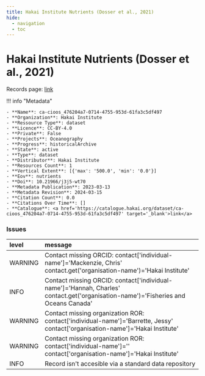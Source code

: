 ```yaml
---
title: Hakai Institute Nutrients (Dosser et al., 2021)
hide:
  - navigation
  - toc
---
```


# Hakai Institute Nutrients (Dosser et al., 2021)

Records page: <a href='https://catalogue.hakai.org/dataset/ca-cioos_476204a7-0714-4755-953d-61fa3c5df497' target='_blank'>link</a>

<div id='map'></div>

!!! info "Metadata"
    
    - **Name**: ca-cioos_476204a7-0714-4755-953d-61fa3c5df497 
    - **Organization**: Hakai Institute 
    - **Ressource Type**: dataset 
    - **Licence**: CC-BY-4.0 
    - **Private**: False 
    - **Projects**: Oceanography 
    - **Progress**: historicalArchive 
    - **State**: active 
    - **Type**: dataset 
    - **Distributor**: Hakai Institute 
    - **Resources Count**: 1 
    - **Vertical Extent**: [{'max': '500.0', 'min': '0.0'}] 
    - **Eov**: nutrients 
    - **Doi**: 10.21966/j3j5-wt70 
    - **Metadata Publication**: 2023-03-13 
    - **Metadata Revision**: 2024-03-15 
    - **Citation Count**: 0.0 
    - **Citations Over Time**: [] 
    - **Catalogue**: <a href='https://catalogue.hakai.org/dataset/ca-cioos_476204a7-0714-4755-953d-61fa3c5df497' target='_blank'>link</a> 

### Issues

| level   | message                                                                                                                            |
|:--------|:-----------------------------------------------------------------------------------------------------------------------------------|
| WARNING | Contact missing ORCID: contact['individual-name']='Mackenzie, Chris' contact.get('organisation-name')='Hakai Institute'            |
| INFO    | Contact missing ORCID: contact['individual-name']='Hannah, Charles' contact.get('organisation-name')='Fisheries and Oceans Canada' |
| WARNING | Contact missing organization ROR:  contact['individual-name']='Barrette, Jessy' contact['organisation-name']='Hakai Institute'     |
| WARNING | Contact missing organization ROR:  contact['individual-name']='' contact['organisation-name']='Hakai Institute'                    |
| INFO    | Record isn't accesible via a standard data repository                                                                              |

<script>
   document.addEventListener("DOMContentLoaded", function() {
    var map = L.map('map').setView([51.505, -125.09], 5);
    L.tileLayer('https://tile.openstreetmap.org/{z}/{x}/{y}.png', {
        maxZoom: 19,
        attribution: '&copy; <a href="http://www.openstreetmap.org/copyright">OpenStreetMap</a>'
    }).addTo(map);
    var geojsonFeature = {
        "type": "Feature",
        "properties": {
            "name" : "Hakai Institute Nutrients (Dosser et al., 2021)"
        },
        "geometry": {'type': 'Polygon', 'coordinates': [[[-127.6, 50.69], [-126.3, 50.8], [-124.8, 50.44], [-123.9, 49.65], [-125.1, 49.65], [-127.6, 50.69]]]}
    }
    L.geoJSON(geojsonFeature).addTo(map);
   })
</script>